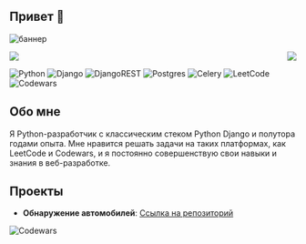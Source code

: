 ## Привет 👋

![баннер](https://github.com/sharomannn/sharomannn/assets/113632199/f036f87c-143e-4dfb-978c-7c3d593ef614)



<div style="display: flex; justify-content: space-between;">
  <a href="https://github.com/anuraghazra/github-readme-stats">
    <img align="top" src="https://github-readme-stats.vercel.app/api/top-langs/?username=sharomannn&layout=compact&theme=catppuccin_mocha" />
  </a>
  <a href="https://github.com/sharomannn/car-detection">
    <img align="top" src="https://github-readme-stats.vercel.app/api/pin/?username=sharomannn&repo=car-detection&theme=catppuccin_mocha" />
  </a>
</div>

![Python](https://img.shields.io/badge/python-3670A0?style=for-the-badge&logo=python&logoColor=ffdd54)
![Django](https://img.shields.io/badge/django-%23092E20.svg?style=for-the-badge&logo=django&logoColor=white)
![DjangoREST](https://img.shields.io/badge/DJANGO-REST-ff1709?style=for-the-badge&logo=django&logoColor=white&color=ff1709&labelColor=gray)
![Postgres](https://img.shields.io/badge/postgres-%23316192.svg?style=for-the-badge&logo=postgresql&logoColor=white)
![Celery](https://img.shields.io/badge/celery-%23a9cc54.svg?style=for-the-badge&logo=celery&logoColor=ddf4a4)
![LeetCode](https://img.shields.io/badge/LeetCode-000000?style=for-the-badge&logo=LeetCode&logoColor=#d16c06)
![Codewars](https://img.shields.io/badge/Codewars-B1361E?style=for-the-badge&logo=codewars&logoColor=grey)

## Обо мне
Я Python-разработчик с классическим стеком Python Django и полутора годами опыта. Мне нравится решать задачи на таких платформах, как LeetCode и Codewars, и я постоянно совершенствую свои навыки и знания в веб-разработке.

## Проекты
- **Обнаружение автомобилей**: [Ссылка на репозиторий](https://github.com/sharomannn/car-detection)

![Codewars](https://github.r2v.ch/codewars?user=sharomannn&name=true&top_languages=true&stroke=%23b362ff&theme=purple_dark)
